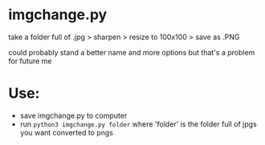 # imgchange.py

take a folder full of .jpg > sharpen > resize to 100x100 > save as .PNG

could probably stand a better name and more options but that's a problem for future me

# Use:
* save imgchange.py to computer
* run `python3 imgchange.py folder` where 'folder' is the folder full of jpgs you want converted to pngs
